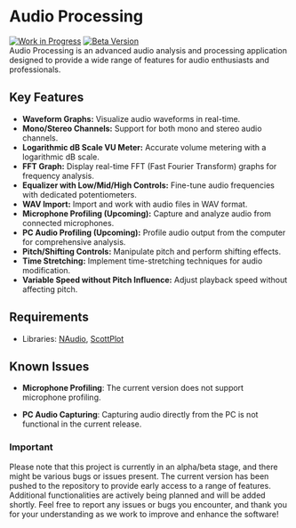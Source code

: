 # Audio Processing
[![Work in Progress](https://img.shields.io/badge/Status-Work%20in%20Progress-orange.svg)]()
[![Beta Version](https://img.shields.io/badge/Version-Beta-green.svg)]()\
Audio Processing is an advanced audio analysis and processing application designed to provide a wide range of features for audio enthusiasts and professionals.

## Key Features
- **Waveform Graphs:** Visualize audio waveforms in real-time.
- **Mono/Stereo Channels:** Support for both mono and stereo audio channels.
- **Logarithmic dB Scale VU Meter:** Accurate volume metering with a logarithmic dB scale.
- **FFT Graph:** Display real-time FFT (Fast Fourier Transform) graphs for frequency analysis.
- **Equalizer with Low/Mid/High Controls:** Fine-tune audio frequencies with dedicated potentiometers.
- **WAV Import:** Import and work with audio files in WAV format.
- **Microphone Profiling (Upcoming):** Capture and analyze audio from connected microphones.
- **PC Audio Profiling (Upcoming):** Profile audio output from the computer for comprehensive analysis.
- **Pitch/Shifting Controls:** Manipulate pitch and perform shifting effects.
- **Time Stretching:** Implement time-stretching techniques for audio modification.
- **Variable Speed without Pitch Influence:** Adjust playback speed without affecting pitch.

## Requirements
- Libraries: [NAudio](https://github.com/naudio/NAudio), [ScottPlot](https://github.com/ScottPlot/ScottPlot)

## Known Issues

- **Microphone Profiling**: The current version does not support microphone profiling.
  
- **PC Audio Capturing**: Capturing audio directly from the PC is not functional in the current release.

### Important
Please note that this project is currently in an alpha/beta stage, and there might be various bugs or issues present. The current version has been pushed to the repository to provide early access to a range of features. Additional functionalities are actively being planned and will be added shortly.
Feel free to report any issues or bugs you encounter, and thank you for your understanding as we work to improve and enhance the software!

